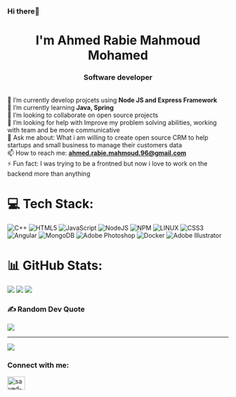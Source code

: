 ### Hi there👋
<h1 align="center">I'm Ahmed Rabie Mahmoud Mohamed </h1>
<h3 align="center">Software developer</h3>


<br> 🔭 I’m currently develop projcets using **Node JS and Express Framework**
<br> 🌱 I’m currently learning **Java, Spring**
<br> 👯 I’m looking to collaborate on open source projects
<br> 🤔 I’m looking for help with Improve my problem solving abilities, working with team and be more communicative
<br> 💬 Ask me about:  What i am willing to create open source CRM to help startups and small business to manage their customers data
<br> 📫 How to reach me: **ahmed.rabie.mahmoud.96@gmail.com**
<br> ⚡ Fun fact: I was trying to be a frontned but now i love to work on the backend more than anything



# 💻 Tech Stack:
![C++](https://img.shields.io/badge/c++-%2300599C.svg?style=for-the-badge&logo=c%2B%2B&logoColor=white) ![HTML5](https://img.shields.io/badge/html5-%23E34F26.svg?style=for-the-badge&logo=html5&logoColor=white) ![JavaScript](https://img.shields.io/badge/javascript-%23323330.svg?style=for-the-badge&logo=javascript&logoColor=%23F7DF1E) ![NodeJS](https://img.shields.io/badge/node.js-6DA55F?style=for-the-badge&logo=node.js&logoColor=white) ![NPM](https://img.shields.io/badge/NPM-%23000000.svg?style=for-the-badge&logo=npm&logoColor=white) ![LINUX](https://img.shields.io/badge/Linux-FCC624?style=for-the-badge&logo=linux&logoColor=black) ![CSS3](https://img.shields.io/badge/css3-%231572B6.svg?style=for-the-badge&logo=css3&logoColor=white) ![Angular](https://img.shields.io/badge/angular-%23DD0031.svg?style=for-the-badge&logo=angular&logoColor=white) ![MongoDB](https://img.shields.io/badge/MongoDB-%234ea94b.svg?style=for-the-badge&logo=mongodb&logoColor=white) ![Adobe Photoshop](https://img.shields.io/badge/adobephotoshop-%2331A8FF.svg?style=for-the-badge&logo=adobephotoshop&logoColor=white) ![Docker](https://img.shields.io/badge/docker-%230db7ed.svg?style=for-the-badge&logo=docker&logoColor=white) ![Adobe Illustrator](https://img.shields.io/badge/adobeillustrator-%23FF9A00.svg?style=for-the-badge&logo=adobeillustrator&logoColor=white)







# 📊 GitHub Stats:
![](https://github-readme-stats.vercel.app/api?username=ARMMM96&theme=dark&hide_border=true&include_all_commits=true&count_private=true)
![](https://github-readme-stats.vercel.app/api/top-langs/?username=ARMMM96&theme=dark&hide_border=true&include_all_commits=true&count_private=true&layout=compact)
                    ![](https://github-readme-streak-stats.herokuapp.com/?user=ARMMM96&theme=dark&hide_border=true)<br/>


### ✍️ Random Dev Quote
![](https://quotes-github-readme.vercel.app/api?type=horizontal&theme=radical)

---
[![](https://visitcount.itsvg.in/api?id=ARMMM96&icon=0&color=0)](https://visitcount.itsvg.in)

<!-- Proudly created with GPRM ( https://gprm.itsvg.in ) -->



<h3 align="left">Connect with me:</h3>
<p align="left">
<a href="https://www.linkedin.com/in/ahmedrabie96/" target="blank"><img align="center" src="https://raw.githubusercontent.com/rahuldkjain/github-profile-readme-generator/master/src/images/icons/Social/linked-in-alt.svg" alt="sayed-khaled-924a201a3/" height="30" width="40" /></a>
